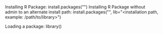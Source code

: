 Installing R Package: install.packages("<package name>") 
Installing R Package without admin to an alternate install path: install.packages("<package name>", lib="<installation path, example: /path/to/library>")

Loading a package: library(<package name>)
